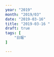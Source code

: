 ```yaml
---
year: "2019"
month: "2019/03"
date: "2019-03-16"
title: "2019-03-16 "
draft: true
tags: [
    "日報"
]

---
```


